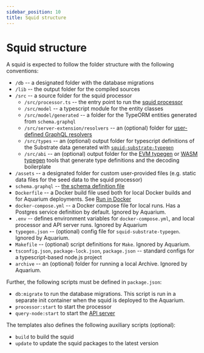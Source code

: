 ```yaml
---
sidebar_position: 10
title: Squid structure
---
```


# Squid structure

A squid is expected to follow the folder structure with the following conventions:

- `/db` -- a designated folder with the database migrations
- `/lib` -- the output folder for the compiled sources 
- `/src` -- a source folder for the squid processor
   + `/src/processor.ts` -- the entry point to run the [squid processor](/develop-a-squid/substrate-processor)
   + `/src/model` -- a typescript module for the entity classes 
   + `/src/model/generated` -- a folder for the TypeORM entities generated from `schema.graphql`
   + `/src/server-extension/resolvers` -- an (optional) folder for [user-defined GraphQL resolvers](/develop-a-squid/graphql-api/custom-resolvers)
   + `/src/types` -- an (optional) output folder for typescript definitions of the Substrate data generated with [`squid-substrate-typegen`](/develop-a-squid/typegen/squid-substrate-typegen)
   + `/src/abi` -- an (optional) output folder for the [EVM typegen](/develop-a-squid/typegen/squid-evm-typegen) or [WASM typegen](/develop-a-squid/typegen/squid-wasm-typegen) tools that generate type definitions and the decoding boilerplate
- `/assets` -- a designated folder for custom user-provided files (e.g. static data files for the seed data to the squid processor)
- `schema.graphql` -- [the schema definition file](/develop-a-squid/schema-file)
- `Dockerfile` -- a Docker build file used both for local Docker builds and for Aquarium deployments. See [Run in Docker](/run-squid/run-in-docker)
- `docker-compose.yml` -- a Docker compose file for local runs. Has a Postgres service definition by default. Ignored by Aquarium.
- `.env` -- defines environment variables for `docker-compose.yml`, and local processor and API server runs. Ignored by Aquarium
- `typegen.json` -- (optional) config file for `squid-substrate-typegen`. Ignored by Aquarium.
- `Makefile` -- (optional) script definitions for `Make`. Ignored by Aquarium.
- `tsconfig.json`, `package-lock.json`, `package.json` -- standard configs for a typescript-based node.js project
- `archive` -- an (optional) folder for running a local Archive. Ignored by Aquarium.

Further, the following scripts must be defined in `package.json`:
- `db:migrate` to run the database migrations. This script is run in a separate init container when the squid is deployed to the Aquarium.
- `processor:start` to start the processor
- `query-node:start` to start the [API server](/develop-a-squid/graphql-api)

The templates also defines the following auxiliary scripts (optional):
- `build` to build the squid
- `update` to update the squid packages to the latest version
